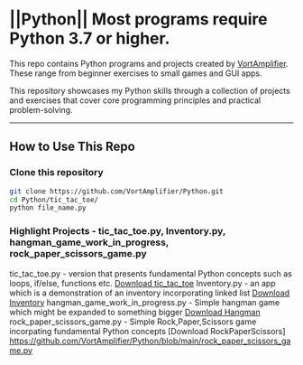 # ||Python|| Most programs require Python 3.7 or higher.

This repo contains Python programs and projects created by [VortAmplifier](https://github.com/VortAmplifier/Python). These range from beginner exercises to small games and GUI apps.

This repository showcases my Python skills through a collection of projects and exercises that cover core programming principles and practical problem-solving.

---

## How to Use This Repo

### Clone this repository
```bash
git clone https://github.com/VortAmplifier/Python.git
cd Python/tic_tac_toe/
python file_name.py
```

### Highlight Projects - tic_tac_toe.py, Inventory.py, hangman_game_work_in_progress, rock_paper_scissors_game.py
tic_tac_toe.py - version that presents fundamental Python concepts such as loops, if/else, functions etc.
[Download tic_tac_toe](https://raw.githubusercontent.com/VortAmplifier/Python/main/tic_tac_toe.py)
Inventory.py - an app which is a demonstration of an inventory incorporating linked list
[Download Inventory](https://raw.githubusercontent.com/VortAmplifier/Python/refs/heads/main/Inventory.py)
hangman_game_work_in_progress.py - Simple hangman game which might be expanded to something bigger
[Download Hangman](https://raw.githubusercontent.com/VortAmplifier/Python/refs/heads/main/hangman_game_work_in_progress.py)
rock_paper_scissors_game.py - Simple Rock,Paper,Scissors game incorpating fundamental Python concepts
[Download RockPaperScissors] https://github.com/VortAmplifier/Python/blob/main/rock_paper_scissors_game.py





